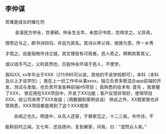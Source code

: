 <h2>李仲谋</h2>
<p>苦难是成长的催化剂</p>
<p>
&nbsp;&nbsp;&nbsp;&nbsp;&nbsp;&nbsp;&nbsp;&nbsp;金溪民方仲永，世隶耕。仲永生五年，未尝识书具，忽啼求之。父异焉，

借旁近与之，即书诗四句，并自为其名。其诗以养父母、收族为意，传一乡秀

才观之。自是指物作诗立就，其文理皆有可观者。邑人奇之，稍稍宾客其父，

或以钱币丐之。父利其然也，日扳仲永环谒于邑人，不使学。

</p>
<p>
我叫XX, xx年毕业于XXX（211/985可以说，其他的不说学校即可），本科（本科及以上才说学历）；
我在上一份工作中从事xxxx，独立负责多款混合app前端的开发，测试与发版，也负责开发各种前端H5项目；
我熟悉的技术有:
首先 ，我掌握了XXX， 曾应用在XXX项目中，开发了XX功能；客户反馈非常好，使得项目XXX，给公司来带了XXX收益；（用数据和案例说话）
除此之外，XX框架我也非常熟悉，XXX项目都是用到了这个XXX框架

</p>

<p>
　　余闻之也久。明道中，从先人还家，于舅家见之，十二三矣。令作诗，不

能称前时之闻。又七年，还自扬州，复到舅家，问焉，曰：“泯然众人矣。”

</p>
